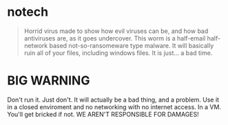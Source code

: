 # notech
>Horrid virus made to show how evil viruses can be, and how bad antiviruses are, as it goes undercover. This worm is a half-email half-network based not-so-ransomeware type malware. It will basically ruin all of your files, including windows files. It is just... a bad time.
# BIG WARNING
Don't run it. Just don't. It will actually be a bad thing, and a problem. Use it in a closed enviroment and no networking with no internet access. In a VM. You'll get bricked if not. WE AREN'T RESPONSIBLE FOR DAMAGES!
